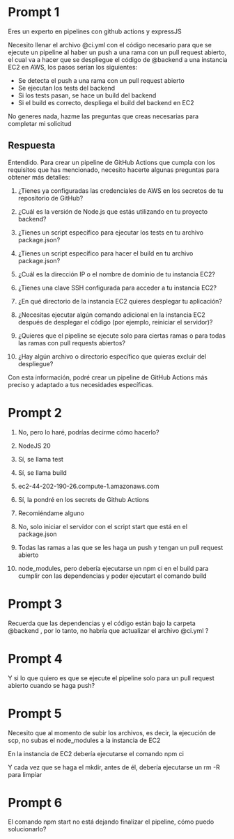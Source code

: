 # Prompt 1

Eres un experto en pipelines con github actions y expressJS

Necesito llenar el archivo @ci.yml con el código necesario para que se ejecute un pipeline al haber un push a una rama con un pull request abierto, el cual va a hacer que se despliegue el código de @backend a una instancia EC2 en AWS, los pasos serían los siguientes:

- Se detecta el push a una rama con un pull request abierto
- Se ejecutan los tests del backend
- Si los tests pasan, se hace un build del backend
- Si el build es correcto, despliega el build del backend en EC2

No generes nada, hazme las preguntas que creas necesarias para completar mi solicitud

## Respuesta

Entendido. Para crear un pipeline de GitHub Actions que cumpla con los requisitos que has mencionado, necesito hacerte algunas preguntas para obtener más detalles:

1. ¿Tienes ya configuradas las credenciales de AWS en los secretos de tu repositorio de GitHub?

2. ¿Cuál es la versión de Node.js que estás utilizando en tu proyecto backend?

3. ¿Tienes un script específico para ejecutar los tests en tu archivo package.json?

4. ¿Tienes un script específico para hacer el build en tu archivo package.json?

5. ¿Cuál es la dirección IP o el nombre de dominio de tu instancia EC2?

6. ¿Tienes una clave SSH configurada para acceder a tu instancia EC2?

7. ¿En qué directorio de la instancia EC2 quieres desplegar tu aplicación?

8. ¿Necesitas ejecutar algún comando adicional en la instancia EC2 después de desplegar el código (por ejemplo, reiniciar el servidor)?

9. ¿Quieres que el pipeline se ejecute solo para ciertas ramas o para todas las ramas con pull requests abiertos?

10. ¿Hay algún archivo o directorio específico que quieras excluir del despliegue?

Con esta información, podré crear un pipeline de GitHub Actions más preciso y adaptado a tus necesidades específicas.

# Prompt 2

1. No, pero lo haré, podrías decirme cómo hacerlo?

2. NodeJS 20

3. Sí, se llama test

4. Sí, se llama build

5. ec2-44-202-190-26.compute-1.amazonaws.com

6. Sí, la pondré en los secrets de Github Actions

7. Recomiéndame alguno

8. No, solo iniciar el servidor con el script start que está en el package.json

9. Todas las ramas a las que se les haga un push y tengan un pull request abierto

10. node_modules, pero debería ejecutarse un npm ci en el build para cumplir con las dependencias y poder ejecutart el comando build

# Prompt 3

Recuerda que las dependencias y el código están bajo la carpeta @backend , por lo tanto, no habría que actualizar el archivo @ci.yml ?

# Prompt 4

Y si lo que quiero es que se ejecute el pipeline solo para un pull request abierto cuando se haga push?

# Prompt 5

Necesito que al momento de subir los archivos, es decir, la ejecución de scp, no subas el node_modules a la instancia de EC2

En la instancia de EC2 debería ejecutarse el comando npm ci

Y cada vez que se haga el mkdir, antes de él, debería ejecutarse un rm -R para limpiar

# Prompt 6

El comando npm start no está dejando finalizar el pipeline, cómo puedo solucionarlo?
